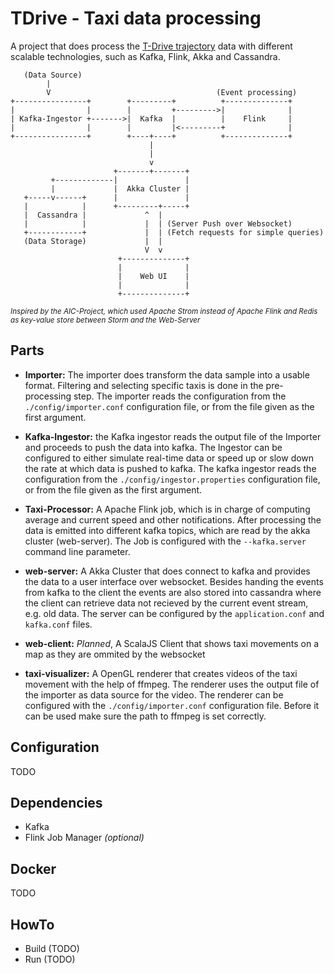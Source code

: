 TDrive - Taxi data processing
=============================
A project that does process the [T-Drive trajectory](https://www.microsoft.com/en-us/research/publication/t-drive-trajectory-data-sample/)
data with different scalable technologies, such as Kafka, Flink, Akka and Cassandra.  

```  
   (Data Source) 
        |
        V                                     (Event processing)
+----------------+        +---------+          +--------------+
|                |        |         +--------->|              |
| Kafka-Ingestor +------->|  Kafka  |          |    Flink     |
|                |        |         |<---------+              |
+----------------+        +----+----+          +--------------+
                               |                       
                               |
                               v
                       +-------+-------+
         +-------------|               |
         |             |  Akka Cluster |
   +-----v------+      |               |
   |            |      +---------+-----+
   |  Cassandra |             ^  |
   |            |             |  | (Server Push over Websocket)
   +------------+             |  | (Fetch requests for simple queries) 
   (Data Storage)             |  |
                              V  v
                        +--------------+
                        |              |
                        |    Web UI    |
                        |              |
                        +--------------+
```
<small>*Inspired by the AIC-Project, which used Apache Strom instead of Apache Flink and Redis as 
key-value store between Storm and the Web-Server*</small>

## Parts
* **Importer:** 
    The importer does transform the data sample into a usable format. Filtering and selecting specific
    taxis is done in the pre-processing step. The importer reads the configuration from the 
    `./config/importer.conf` configuration file, or from the file given as the first argument.

* **Kafka-Ingestor:**
    the Kafka ingestor reads the output file of the Importer and proceeds to push the data into kafka.
    The Ingestor can be configured to either simulate real-time data or speed up or slow down the rate
    at which data is pushed to kafka. The kafka ingestor reads the configuration from the 
    `./config/ingestor.properties` configuration file, or from the file given as the first argument.
    
* **Taxi-Processor:** 
    A Apache Flink job, which is in charge of computing average and current speed and other notifications.
    After processing the data is emitted into different kafka topics, which are read by the akka cluster 
    (web-server). The Job is configured with the `--kafka.server` command line parameter.
     
* **web-server:** 
    A Akka Cluster that does connect to kafka and provides the data to a user interface over websocket.
    Besides handing the events from kafka to the client the events are also stored into cassandra where
    the client can retrieve data not recieved by the current event stream, e.g. old data. The server
    can be configured by the `application.conf` and `kafka.conf` files.
        
* **web-client:** 
    *Planned*, A ScalaJS Client that shows taxi movements on a map as they are ommited by the websocket 

* **taxi-visualizer:** 
    A OpenGL renderer that creates videos of the taxi movement with the help of ffmpeg. The renderer
    uses the output file of the importer as data source for the video. The renderer can be configured
    with the `./config/importer.conf` configuration file. Before it can be used make sure the path
    to ffmpeg is set correctly.


## Configuration
TODO

## Dependencies
* Kafka
* Flink Job Manager *(optional)*

## Docker
TODO

## HowTo
* Build (TODO)
* Run (TODO)
